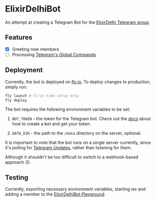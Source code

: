 # ElixirDelhiBot

An attempt at creating a Telegram Bot for the [ElixirDelhi Telegram group](https://t.me/elixirdelhi).

## Features

- [x] Greeting new members
- [ ] Processing [Telegram's Global Commands](https://core.telegram.org/bots/features#global-commands)

## Deployment

Currently, the bot is deployed on [fly.io](https://fly.io). To deploy changes to production, simply run:

```bash
fly launch # first time setup only
fly deploy
```

The bot requires the following environment variables to be set:

1. `BOT_TOKEN` - the token for the Telegram bot. Check out the [docs](https://core.telegram.org/bots#how-do-i-create-a-bot) about how to create a bot and get your token.

2. `DATA_DIR` - the path to the `/data` directory on the server, optional.

It is important to note that the bot runs on a single server currently, since it's polling for [Telegram Updates](https://core.telegram.org/bots/api#update), rather than listening for them.

Although it shouldn't be too difficult to switch to a webhook-based approach 🙃.

## Testing

Currently, exporting necessary environment variables, starting iex and adding a member to the [ElixirDelhiBot Playground](https://t.me/+itLHjWKJnB44MTY1).

